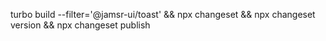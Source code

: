 turbo build --filter='@jamsr-ui/toast' && npx changeset && npx changeset version && npx changeset publish
